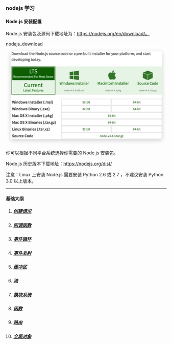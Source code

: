 ### nodejs 学习

#### Node.js 安装配置

Node.js 安装包及源码下载地址为：https://nodejs.org/en/download/。

nodejs_download
![nodejs官网下载](/src/image/nodejs-download.jpg)

你可以根据不同平台系统选择你需要的 Node.js 安装包。

Node.js 历史版本下载地址：https://nodejs.org/dist/

注意：Linux 上安装 Node.js 需要安装 Python 2.6 或 2.7 ，不建议安装 Python 3.0 以上版本。

---

#### 基础大纲

1. ##### [创建请求](/src/lesson00.server-test/require.md)

2. ##### [回调函数](/src/lesson01.callback-test/callback.md)

3. ##### [事件循环](/src/lesson02.eventloop-test/eventloop.md)

4. ##### [事件发射](/src/lesson03.eventEmitter-test/eventEmitter.md)

5. ##### [缓冲区](/src/lesson04.buffer-test/buffer.md)

6. ##### [流](/src/lesson05.stream-test/stream.md)
   
7. ##### [模块系统](/src/lesson06.modules-test/module.md)

8. ##### [函数](/src/lesson07.function-test/function.md)

9. ##### [路由](/src/lesson08.router-test/router.md)

10. ##### [全局对象](/src/lesson09.globalObject-test/globalObject.md) 
